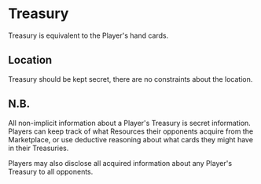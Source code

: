 # Treasury

Treasury is equivalent to the Player's hand cards.

## Location

Treasury should be kept secret, there are no constraints about the location.

## N.B.

All non-implicit information about a Player's Treasury is secret information. Players can keep track of what Resources their opponents acquire from the Marketplace, or use deductive reasoning about what cards they might have in their Treasuries.

Players may also disclose all acquired information about any Player's Treasury to all opponents.

